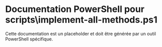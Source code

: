 # Documentation PowerShell pour scripts\implement-all-methods.ps1

Cette documentation est un placeholder et doit être générée par un outil PowerShell spécifique.
